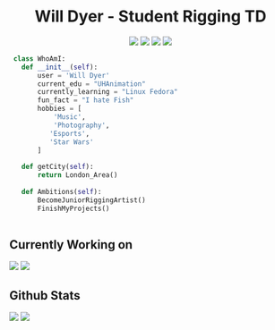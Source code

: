 <h1 align="center">Will Dyer - Student Rigging TD</h1>
<p align="center"}>
  <img src="https://img.shields.io/badge/Maya-37A5CC?style=for-the-badge&logo=autodeskmaya&logoColor=white">
  <img src="https://img.shields.io/badge/Python-FFD43B?style=for-the-badge&logo=python&logoColor=blue">
  <img src="https://img.shields.io/badge/Qt-41CD52?style=for-the-badge&logo=Qt&logoColor=white">
  <img src="https://img.shields.io/badge/Fedora-51A2DA?style=for-the-badge&logo=fedora&logoColor=white">
</p>

<!-- ## Who am I? -->

 ```python
  class WhoAmI:
	def __init__(self):
		user = 'Will Dyer'
		current_edu = "UHAnimation"
		currently_learning = "Linux Fedora"
		fun_fact = "I hate Fish"
		hobbies = [
	        'Music',
	        'Photography',
		   'Esports',
		   'Star Wars'
		]
	
	def getCity(self):
		return London_Area()
	
	def Ambitions(self):
		BecomeJuniorRiggingArtist()
		FinishMyProjects()
	
 ```
## Currently Working on
<a href="https://github.com/WillDyer/maya_modular_rigging"><img src="https://github-readme-stats.vercel.app/api/pin/?username=WillDyer&repo=maya_modular_rigging&theme=github_dark" /></a>
<a href="https://github.com/WillDyer/maya_usd_export"><img src="https://github-readme-stats.vercel.app/api/pin/?username=WillDyer&repo=maya_usd_export&theme=github_dark" /></a>

## Github Stats
<img src="https://github-readme-stats.vercel.app/api?username=WillDyer&&show_icons=true&count_private=true&theme=github_dark&hide_rank=True">			<img src="https://github-readme-streak-stats.herokuapp.com/?user=WillDyer&theme=blueberry_duo"/>
